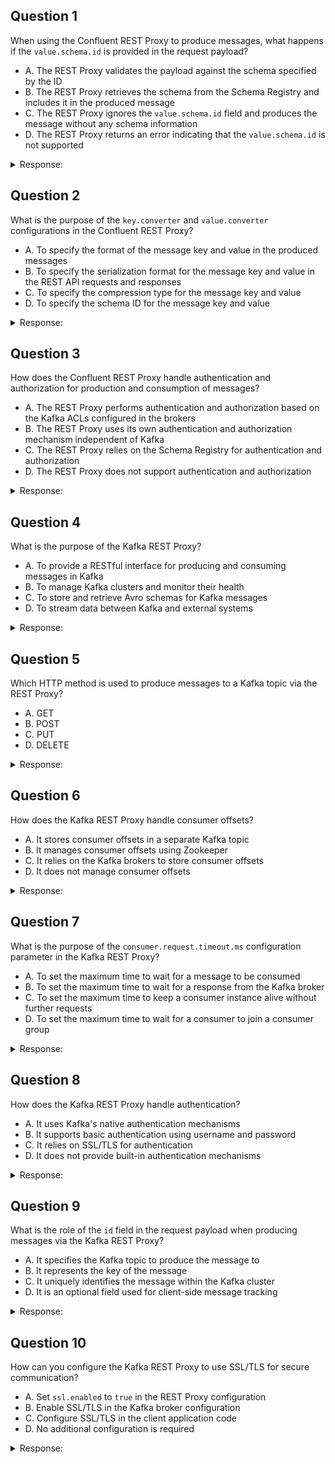 ## Question 1

When using the Confluent REST Proxy to produce messages, what happens if the `value.schema.id` is provided in the request payload?

- A. The REST Proxy validates the payload against the schema specified by the ID
- B. The REST Proxy retrieves the schema from the Schema Registry and includes it in the produced message
- C. The REST Proxy ignores the `value.schema.id` field and produces the message without any schema information
- D. The REST Proxy returns an error indicating that the `value.schema.id` is not supported

<details>
<summary>Response:</summary> 

**Answer:** A

**Explanation:**
When producing messages through the Confluent REST Proxy, you can optionally provide the `value.schema.id` field in the request payload to specify the schema ID for the message value.

If the `value.schema.id` is provided, the REST Proxy performs the following steps:

1. It retrieves the schema corresponding to the specified ID from the Schema Registry.
2. It validates the message payload against the retrieved schema to ensure that the payload adheres to the schema structure.
3. If the validation succeeds, the REST Proxy produces the message to the specified Kafka topic.
4. If the validation fails, the REST Proxy returns an error indicating that the payload does not match the schema.

- B. providing the `value.schema.id`, you can ensure that the message payload conforms to a specific schema before it is produced to Kafka. This helps maintain data consistency and avoids producing invalid or malformed messages.

Statement B is incorrect because the REST Proxy does not include the schema itself in the produced message. It only validates the payload against the schema.

Statement C is incorrect because the REST Proxy does not ignore the `value.schema.id` field. It uses it to validate the payload against the specified schema.

Statement D is incorrect because the REST Proxy supports the `value.schema.id` field and uses it for schema validation. It does not return an error indicating that the field is not supported.

</details>

## Question 2

What is the purpose of the `key.converter` and `value.converter` configurations in the Confluent REST Proxy?

- A. To specify the format of the message key and value in the produced messages
- B. To specify the serialization format for the message key and value in the REST API requests and responses
- C. To specify the compression type for the message key and value
- D. To specify the schema ID for the message key and value

<details>
<summary>Response:</summary> 

**Answer:** B

**Explanation:**
In the Confluent REST Proxy, the `key.converter` and `value.converter` configurations are used to specify the serialization format for the message key and value in the REST API requests and responses.

When producing or consuming messages through the REST Proxy, the message key and value need to be serialized in a specific format for transmission over HTTP. The `key.converter` and `value.converter` configurations determine how the key and value are serialized and deserialized.

The available converter options include:

- `io.confluent.kafka.serializers.KafkaAvroSerializer`: Serializes the key or value as Avro.
- `org.apache.kafka.common.serialization.StringSerializer`: Serializes the key or value as a string.
- `org.apache.kafka.common.serialization.ByteArraySerializer`: Serializes the key or value as a byte array.

- B. configuring the appropriate converters, you can ensure that the REST Proxy correctly serializes and deserializes the message key and value when producing or consuming messages via the REST API.

Statement A is incorrect because the `key.converter` and `value.converter` do not specify the format of the message key and value in the produced messages. They are used for serialization in the REST API layer.

Statement C is incorrect because the converters are not related to the compression type of the message key and value. Compression is handled separately.

Statement D is incorrect because the converters do not specify the schema ID for the message key and value. The schema ID is typically provided in the request payload when producing messages.

</details>

## Question 3

How does the Confluent REST Proxy handle authentication and authorization for production and consumption of messages?

- A. The REST Proxy performs authentication and authorization based on the Kafka ACLs configured in the brokers
- B. The REST Proxy uses its own authentication and authorization mechanism independent of Kafka
- C. The REST Proxy relies on the Schema Registry for authentication and authorization
- D. The REST Proxy does not support authentication and authorization

<details>
<summary>Response:</summary> 

**Answer:** B

**Explanation:**
The Confluent REST Proxy uses its own authentication and authorization mechanism independent of Kafka for controlling access to the production and consumption of messages through the REST API.

When configuring the REST Proxy, you can enable authentication and specify the authentication method to be used. The supported authentication methods include:

- Basic Auth: Clients provide a username and password in the HTTP request headers for authentication.
- JWT Auth: Clients include a JSON Web Token (JWT) in the HTTP request headers for authentication.

Additionally, the REST Proxy allows you to configure authorization rules to control access to specific Kafka resources (topics, consumer groups) based on the authenticated user or client.

The REST Proxy's authentication and authorization mechanism operates at the REST API layer and is separate from the Kafka brokers' ACLs (Access Control Lists). The REST Proxy acts as an intermediary between the clients and the Kafka brokers, enforcing its own security controls.

Statement A is incorrect because the REST Proxy does not rely on the Kafka ACLs for authentication and authorization. It has its own mechanism.

Statement C is incorrect because the REST Proxy does not use the Schema Registry for authentication and authorization. The Schema Registry is used for schema management, not security.

Statement D is incorrect because the REST Proxy does support authentication and authorization through its own mechanism. It is not true that it lacks support for these security features.

</details>

## Question 4

What is the purpose of the Kafka REST Proxy?

- A. To provide a RESTful interface for producing and consuming messages in Kafka
- B. To manage Kafka clusters and monitor their health
- C. To store and retrieve Avro schemas for Kafka messages
- D. To stream data between Kafka and external systems

<details>
<summary>Response:</summary> 

**Answer:** A

**Explanation:**
The primary purpose of the Kafka REST Proxy is to provide a RESTful interface for producing and consuming messages in Kafka. It allows applications that are not built using Kafka's native libraries to interact with Kafka clusters using standard HTTP requests.

The REST Proxy exposes endpoints for producing messages to Kafka topics and consuming messages from Kafka topics. It acts as a bridge between non-Kafka applications and Kafka, enabling seamless integration and communication.

</details>

## Question 5

Which HTTP method is used to produce messages to a Kafka topic via the REST Proxy?

- A. GET
- B. POST
- C. PUT
- D. DELETE

<details>
<summary>Response:</summary> 

**Answer:** B

**Explanation:**
To produce messages to a Kafka topic using the Kafka REST Proxy, you need to send a POST request to the appropriate endpoint. The POST method is used to submit data to be processed to a specified resource, which in this case is a Kafka topic.

The REST Proxy expects the message data to be included in the request body, typically in JSON format. It then forwards the message to the Kafka broker, which appends it to the specified topic.

</details>

## Question 6

How does the Kafka REST Proxy handle consumer offsets?

- A. It stores consumer offsets in a separate Kafka topic
- B. It manages consumer offsets using Zookeeper
- C. It relies on the Kafka brokers to store consumer offsets
- D. It does not manage consumer offsets

<details>
<summary>Response:</summary> 

**Answer:** C

**Explanation:**
The Kafka REST Proxy relies on the Kafka brokers to store and manage consumer offsets. When a consumer is created through the REST Proxy, it is assigned to a consumer group, and the offsets for that consumer are stored in the Kafka brokers.

Kafka brokers maintain the offsets for each consumer group in a special internal topic called `__consumer_offsets`. The REST Proxy does not directly manage or store consumer offsets itself. Instead, it leverages the native offset management mechanism provided by Kafka.

</details>

## Question 7

What is the purpose of the `consumer.request.timeout.ms` configuration parameter in the Kafka REST Proxy?

- A. To set the maximum time to wait for a message to be consumed
- B. To set the maximum time to wait for a response from the Kafka broker
- C. To set the maximum time to keep a consumer instance alive without further requests
- D. To set the maximum time to wait for a consumer to join a consumer group

<details>
<summary>Response:</summary> 

**Answer:** C

**Explanation:**
The `consumer.request.timeout.ms` configuration parameter in the Kafka REST Proxy is used to set the maximum time to keep a consumer instance alive without further requests. It determines how long a consumer instance can remain idle before it is automatically closed by the REST Proxy.

When a consumer is created through the REST Proxy, it is associated with a specific consumer instance. If no further requests are made to that consumer instance within the specified timeout period, the REST Proxy considers the consumer instance to be inactive and closes it to free up resources.

This configuration helps manage the lifecycle of consumer instances and prevents idle consumers from consuming resources unnecessarily.

</details>

## Question 8

How does the Kafka REST Proxy handle authentication?

- A. It uses Kafka's native authentication mechanisms
- B. It supports basic authentication using username and password
- C. It relies on SSL/TLS for authentication
- D. It does not provide built-in authentication mechanisms

<details>
<summary>Response:</summary> 

**Answer:** B

**Explanation:**
The Kafka REST Proxy supports basic authentication using username and password. It allows clients to include authentication credentials in the HTTP request headers to authenticate themselves when making requests to the REST Proxy.

To enable authentication in the REST Proxy, you need to configure the `authentication.method` parameter in the REST Proxy's configuration file. The most common authentication method is "BASIC", which uses the standard HTTP Basic Authentication scheme.

When authentication is enabled, clients must include the appropriate authentication headers in their requests to access the REST Proxy endpoints. The REST Proxy validates the provided credentials against the configured authentication mechanism before allowing access to the requested resources.

</details>

## Question 9

What is the role of the `id` field in the request payload when producing messages via the Kafka REST Proxy?

- A. It specifies the Kafka topic to produce the message to
- B. It represents the key of the message
- C. It uniquely identifies the message within the Kafka cluster
- D. It is an optional field used for client-side message tracking

<details>
<summary>Response:</summary> 

**Answer:** D

**Explanation:**
The `id` field in the request payload when producing messages via the Kafka REST Proxy is an optional field used for client-side message tracking. It does not have any significance within the Kafka cluster itself.

When a client produces a message through the REST Proxy, it can include an `id` field in the request payload. This `id` field is not used by Kafka and is not stored with the message in the Kafka topic. Instead, it is intended for the client's own tracking and correlation purposes.

The client can use the `id` field to assign a unique identifier to each message it produces. This can be useful for tracking the status of individual messages, correlating responses with requests, or implementing custom message acknowledgment mechanisms on the client side.

The Kafka REST Proxy simply forwards the `id` field as part of the message payload to the Kafka broker, but it does not have any special meaning or impact on the message within Kafka.

</details>

## Question 10

How can you configure the Kafka REST Proxy to use SSL/TLS for secure communication?

- A. Set `ssl.enabled` to `true` in the REST Proxy configuration
- B. Enable SSL/TLS in the Kafka broker configuration
- C. Configure SSL/TLS in the client application code
- D. No additional configuration is required

<details>
<summary>Response:</summary> 

**Answer:** A

**Explanation:**
To configure the Kafka REST Proxy to use SSL/TLS for secure communication, you need to set the `ssl.enabled` configuration parameter to `true` in the REST Proxy's configuration file.

- B. default, the REST Proxy uses plain-text communication over HTTP. However, when `ssl.enabled` is set to `true`, the REST Proxy will enable SSL/TLS support and expect clients to communicate with it using HTTPS.

In addition to enabling SSL/TLS in the REST Proxy configuration, you also need to provide the necessary SSL/TLS certificates and keys. This typically involves configuring the `ssl.keystore.location`, `ssl.keystore.password`, `ssl.key.password`, and other relevant SSL/TLS parameters in the REST Proxy configuration file.

Clients communicating with the REST Proxy over SSL/TLS need to use the HTTPS protocol and ensure that they trust the SSL/TLS certificate presented by the REST Proxy.

Enabling SSL/TLS in the Kafka broker configuration is not directly related to configuring SSL/TLS for the REST Proxy itself. The REST Proxy acts as a separate entity and requires its own SSL/TLS configuration.

</details>
